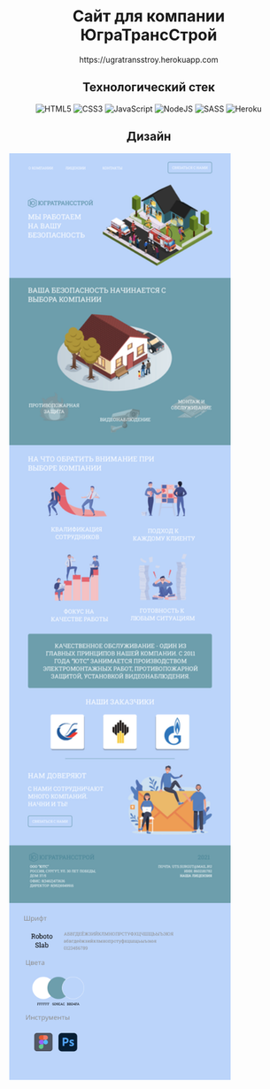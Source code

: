 <h1 align="center">Сайт для компании ЮграТрансСтрой</h1>

<p align="center">https://ugratransstroy.herokuapp.com</p>

<h2 align="center">Технологический стек</h2>

<div align="center">
  
![HTML5](https://img.shields.io/badge/html5-%23E34F26.svg?style=for-the-badge&logo=html5&logoColor=white)
![CSS3](https://img.shields.io/badge/css3-%231572B6.svg?style=for-the-badge&logo=css3&logoColor=white)
![JavaScript](https://img.shields.io/badge/javascript-%23323330.svg?style=for-the-badge&logo=javascript&logoColor=%23F7DF1E)
![NodeJS](https://img.shields.io/badge/node.js-6DA55F?style=for-the-badge&logo=node.js&logoColor=white)
![SASS](https://img.shields.io/badge/SASS-hotpink.svg?style=for-the-badge&logo=SASS&logoColor=white)
![Heroku](https://img.shields.io/badge/heroku-%23430098.svg?style=for-the-badge&logo=heroku&logoColor=white)
  
</div>

<h2 align="center">Дизайн</h2>
<img width="400px" align="left" src="Design/Главная страница.png">
<img width="400px" src="Design/Руководство по стилю.png">
